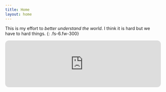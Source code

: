 ```yaml
---
title: Home
layout: home
---
```


This is my effort to *better understand the world*. I think it is hard but we have to hard things.
{: .fs-6.fw-300}


<iframe style="border-radius:12px" src="https://open.spotify.com/embed/album/4y50i4pFfW9v9vAvxuLFBw?utm_source=generator" width="100%" height="152" frameBorder="0" allowfullscreen="" allow="autoplay; clipboard-write; encrypted-media; fullscreen; picture-in-picture" loading="lazy"></iframe>

